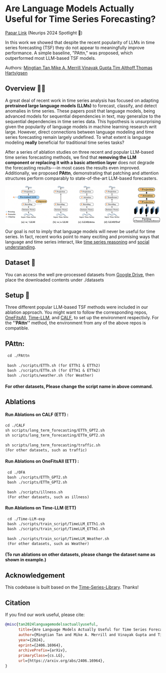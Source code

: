 # Are Language Models Actually Useful for Time Series Forecasting?
[Papar Link](https://arxiv.org/pdf/2406.16964) (Neurips 2024 Spotlight 🌟)

In this work we showed that despite the recent popularity of LLMs in time series forecasting (TSF) they do not appear to meaningfully improve performance. A simple baseline, "PAttn," was proposed, which outperformed most LLM-based TSF models.

Authors: [Mingtian Tan](https://x.com/MTTan1203),[Mike A. Merrill](https://mikemerrill.io/),[Vinayak Gupta](https://gvinayak.github.io/),[Tim Althoff](https://homes.cs.washington.edu/~althoff/),[Thomas Hartvigsen](https://www.tomhartvigsen.com/)

## Overview 💁🏼
A great deal of recent work in time series analysis has focused on adapting **pretrained large language models (LLMs)** to forecast, classify, and detect anomalies in time series. These papers posit that language models, being advanced models for sequential dependencies in text, may generalize to the sequential dependencies in time series data. This hypothesis is unsurprising given the popularity of language models in machine learning research writ large.
However, direct connections between language modeling and time series forecasting remain largely undefined.
To what extent is language modeling **really** beneficial for traditional time series tasks? 

After a series of ablation studies on three recent and popular LLM-based time series forecasting methods, we find that **removing the LLM component or replacing it with a basic attention layer** does not degrade the forecasting results---in most cases the results even improved. Additionally, we proposed **PAttn**, demonstrating that patching and attention structures perform comparably to state-of-the-art LLM-based forecasters.

![Ablations/PAttn](pic/ablations.png)

Our goal is not to imply that language models will never be useful for time series. In fact, recent works point to many exciting and promising ways that language and time series interact, like [time series reasoning](https://github.com/behavioral-data/TSandLanguage) and [social understanding](https://github.com/chengjunyan1/SocioDojo).

## Dataset 📖
You can access the well pre-processed datasets from [Google Drive](https://drive.google.com/file/d/1NF7VEefXCmXuWNbnNe858WvQAkJ_7wuP/view), then place the downloaded contents under ./datasets

## Setup 🔧
Three different popular LLM-based TSF methods were included in our ablation approach. You might want to follow the corresponding repos, [OneFitsAll](https://github.com/DAMO-DI-ML/NeurIPS2023-One-Fits-All), [Time-LLM](https://github.com/KimMeen/Time-LLM), and [CALF](https://github.com/Hank0626/CALF), to set up the environment respectivly. For the **''PAttn''** method, the environment from any of the above repos is compatible.


## PAttn: 
     cd ./PAttn 

     bash ./scripts/ETTh.sh (for ETTh1 & ETTh2)
     bash ./scripts/ETTm.sh (for ETTm1 & ETTm2)
     bash ./scripts/weather.sh (for Weather)
     
#### For other datasets, Please change the script name in above command.

## Ablations
     
#### Run Ablations on CALF (ETT) :
     
    cd ./CALF
    sh scripts/long_term_forecasting/ETTh_GPT2.sh
    sh scripts/long_term_forecasting/ETTm_GPT2.sh
    
    sh scripts/long_term_forecasting/traffic.sh 
    (For other datasets, such as traffic)

#### Run Ablations on OneFitsAll (ETT) :
     cd ./OFA
     bash ./scripts/ETTh_GPT2.sh   
     bash ./scripts/ETTm_GPT2.sh

     bash ./scripts/illness.sh 
     (For other datasets, such as illness)

#### Run Ablations on  Time-LLM (ETT) 
     cd ./Time-LLM-exp
     bash ./scripts/train_script/TimeLLM_ETTh1.sh
     bash ./scripts/train_script/TimeLLM_ETTm1.sh 

     bash ./scripts/train_script/TimeLLM_Weather.sh
     (For other datasets, such as Weather)

#### (To run ablations on other datasets, please change the dataset name as shown in example.)

## Acknowledgement

This codebase is built based on the [Time-Series-Library](https://github.com/thuml/Time-Series-Library). Thanks!


## Citation
If you find our work useful, please cite:
```bibtex
@misc{tan2024languagemodelsactuallyuseful,
      title={Are Language Models Actually Useful for Time Series Forecasting?}, 
      author={Mingtian Tan and Mike A. Merrill and Vinayak Gupta and Tim Althoff and Thomas Hartvigsen},
      year={2024},
      eprint={2406.16964},
      archivePrefix={arXiv},
      primaryClass={cs.LG},
      url={https://arxiv.org/abs/2406.16964}, 
}

